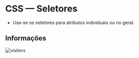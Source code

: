 # CSS — Seletores

- Usa-se os seletores para atributos individuais ou no geral.

## Informações

![visitors](https://visitor-badge.glitch.me/badge?page_id=Devsgeeknerd.css-seletores-zp "Total de Visitas")
